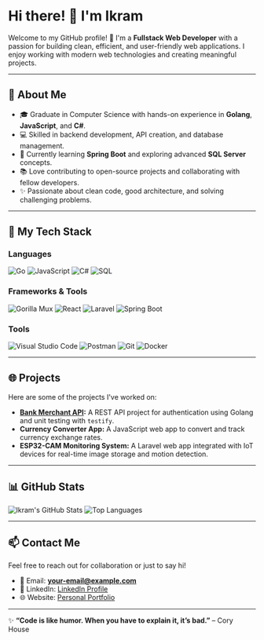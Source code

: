 # Hi there! 👋 I'm **Ikram**

Welcome to my GitHub profile! 🚀 I'm a **Fullstack Web Developer** with a passion for building clean, efficient, and user-friendly web applications. I enjoy working with modern web technologies and creating meaningful projects.

---

## 🌟 **About Me**
- 🎓 Graduate in Computer Science with hands-on experience in **Golang**, **JavaScript**, and **C#**.
- 💻 Skilled in backend development, API creation, and database management.
- 🌱 Currently learning **Spring Boot** and exploring advanced **SQL Server** concepts.
- 📚 Love contributing to open-source projects and collaborating with fellow developers.
- ✨ Passionate about clean code, good architecture, and solving challenging problems.

---

## 💼 **My Tech Stack**
### **Languages**  
![Go](https://img.shields.io/badge/-Go-00ADD8?style=flat&logo=go&logoColor=white)
![JavaScript](https://img.shields.io/badge/-JavaScript-F7DF1E?style=flat&logo=javascript&logoColor=black)
![C#](https://img.shields.io/badge/-C%23-239120?style=flat&logo=c-sharp&logoColor=white)
![SQL](https://img.shields.io/badge/-SQL-4479A1?style=flat&logo=MySQL&logoColor=white)

### **Frameworks & Tools**  
![Gorilla Mux](https://img.shields.io/badge/-Gorilla%20Mux-00ADD8?style=flat&logo=go&logoColor=white)
![React](https://img.shields.io/badge/-React-61DAFB?style=flat&logo=react&logoColor=black)
![Laravel](https://img.shields.io/badge/-Laravel-FF2D20?style=flat&logo=laravel&logoColor=white)
![Spring Boot](https://img.shields.io/badge/-Spring%20Boot-6DB33F?style=flat&logo=spring-boot&logoColor=white)

### **Tools**
![Visual Studio Code](https://img.shields.io/badge/-VS%20Code-007ACC?style=flat&logo=visual-studio-code&logoColor=white)
![Postman](https://img.shields.io/badge/-Postman-FF6C37?style=flat&logo=postman&logoColor=white)
![Git](https://img.shields.io/badge/-Git-F05032?style=flat&logo=git&logoColor=white)
![Docker](https://img.shields.io/badge/-Docker-2496ED?style=flat&logo=docker&logoColor=white)

---

## 🌐 **Projects**
Here are some of the projects I've worked on:
- **[Bank Merchant API](https://github.com/IkrmMrbsy/BankMerchantAPI):** A REST API project for authentication using Golang and unit testing with `testify`.
- **Currency Converter App:** A JavaScript web app to convert and track currency exchange rates.
- **ESP32-CAM Monitoring System:** A Laravel web app integrated with IoT devices for real-time image storage and motion detection.

---

## 📊 **GitHub Stats**
![Ikram's GitHub Stats](https://github-readme-stats.vercel.app/api?username=IkrmMrbsy&show_icons=true&theme=radical&count_private=true)
![Top Languages](https://github-readme-stats.vercel.app/api/top-langs/?username=IkrmMrbsy&layout=compact&theme=radical)

---

## 📫 **Contact Me**
Feel free to reach out for collaboration or just to say hi!  
- 📧 Email: **your-email@example.com**  
- 💼 LinkedIn: [LinkedIn Profile](https://linkedin.com/in/your-profile)  
- 🌐 Website: [Personal Portfolio](https://your-website.com)

---

✨ **“Code is like humor. When you have to explain it, it’s bad.”** – Cory House
